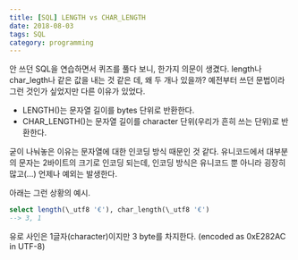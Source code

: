 ```yaml
---
title: [SQL] LENGTH vs CHAR_LENGTH
date: 2018-08-03
tags: SQL
category: programming
---
```


안 쓰던 SQL을 연습하면서 퀴즈를 풀다 보니, 한가지 의문이 생겼다. length나 char_legth나 같은 값을 내는 것 같은 데, 왜 두 개나 있을까? 예전부터 쓰던 문법이라 그런 것인가 싶었지만 다른 이유가 있었다.


- LENGTH()는 문자열 길이를 bytes 단위로 반환한다.
- CHAR_LENGTH()는 문자열 길이를 character 단위(우리가 흔히 쓰는 단위)로 반환한다.


굳이 나눠놓은 이유는 문자열에 대한 인코딩 방식 때문인 것 같다. 유니코드에서 대부분의 문자는 2바이트의 크기로 인코딩 되는데, 인코딩 방식은 유니코드 뿐 아니라 굉장히 많고(...) 언제나 예외는 발생한다.  


아래는 그런 상황의 예시.

```SQL
select length(\_utf8 '€'), char_length(\_utf8 '€')
--> 3, 1
```
유로 사인은 1글자(character)이지만 3 byte를 차지한다. (encoded as 0xE282AC in UTF-8)

